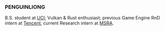 ### PENGUINLIONG

B.S. student at [UCI](https://uci.edu); Vulkan & Rust enthusiast; previous Game Engine RnD intern at [Tencent](https://github.com/Tencent), current Research intern at [MSRA](github.com/microsoft).
